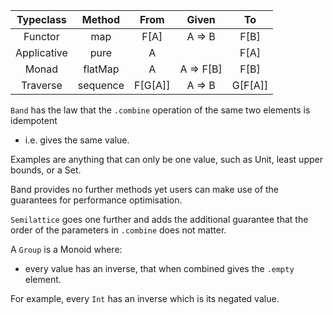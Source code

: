 | **Typeclass** | **Method** | **From** | **Given** | **To** |
| :---:         |     :---:      |      :---:    |     :---:      |     :---:      |
| Functor       |    map     | F[A]    | A => B    | F[B]   |
| Applicative   | pure       | A       |           | F[A]   |
| Monad         | flatMap    | A       | A => F[B] | F[B]   |
| Traverse      | sequence   | F[G[A]] | A => B    | G[F[A]]|

`Band` has the law that the `.combine` operation of the same two elements is idempotent
- i.e. gives the same value.

Examples are anything that can only be one value, such as Unit, least upper bounds, or a Set.

Band provides no further methods yet users can make use of the guarantees for performance optimisation.

`Semilattice` goes one further and adds the additional guarantee that the order of the parameters in `.combine` does not matter.

A `Group` is a Monoid where:
- every value has an inverse, that when combined gives the `.empty` element.

For example, every `Int` has an inverse which is its negated value.

